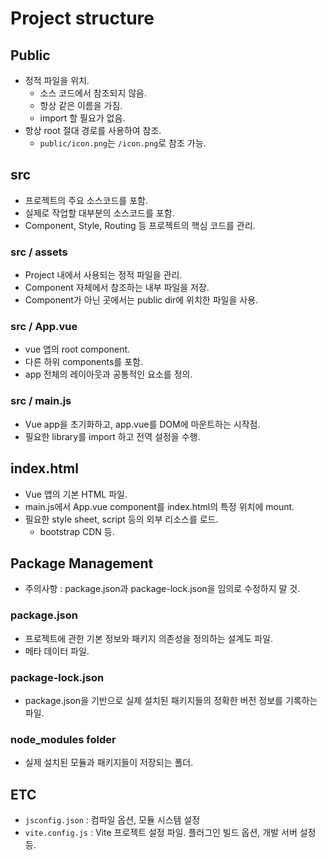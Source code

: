 # Project structure
## Public
- 정적 파일을 위치.
    - 소스 코드에서 참조되지 않음.
    - 항상 같은 이름을 가짐.
    - import 할 필요가 없음.
- 항상 root 절대 경로를 사용하여 참조.
    - `public/icon.png`는 `/icon.png`로 참조 가능.

## src
- 프로젝트의 주요 소스코드를 포함.
- 실제로 작업할 대부분의 소스코드를 포함.
- Component, Style, Routing 등 프로젝트의 핵심 코드를 관리.

### src / assets
- Project 내에서 사용되는 정적 파일을 관리.
- Component 자체에서 참조하는 내부 파일을 저장.
- Component가 아닌 곳에서는 public dir에 위치한 파일을 사용.

### src / App.vue
- vue 앱의 root component.
- 다른 하위 components를 포함.
- app 전체의 레이아웃과 공통적인 요소를 정의.


### src / main.js
- Vue app을 초기화하고, app.vue를 DOM에 마운트하는 시작점.
- 필요한 library를 import 하고 전역 설정을 수행.

## index.html
- Vue 앱의 기본 HTML 파일.
- main.js에서 App.vue component를 index.html의 특정 위치에 mount.
- 필요한 style sheet, script 등의 외부 리소스를 로드.
    - bootstrap CDN 등.

## Package Management
- 주의사항 : package.json과 package-lock.json을 임의로 수정하지 말 것.
### package.json
- 프로젝트에 관한 기본 정보와 패키지 의존성을 정의하는 설계도 파일.
- 메타 데이터 파일.

### package-lock.json
- package.json을 기반으로 실제 설치된 패키지들의 정확한 버전 정보를 기록하는 파일.

### node_modules folder
- 실제 설치된 모듈과 패키지들이 저장되는 폴더.

## ETC
- `jsconfig.json` : 컴파일 옵션, 모듈 시스템 설정
- `vite.config.js` : Vite 프로젝트 설정 파일. 플러그인 빌드 옵션, 개발 서버 설정 등.
